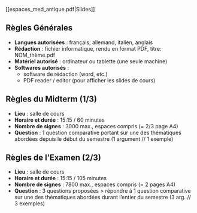 [[espaces_med_antique.pdf|Slides]]
## Règles Générales
- **Langues autorisées** : français, allemand, italien, anglais 
- **Rédaction** : fichier informatique, rendu en format PDF, titre: NOM_thème.pdf 
- **Matériel autorisé** : ordinateur ou tablette (une seule machine) 
- **Softwares autorisés** : 
	- software de rédaction (word, etc.) 
	- PDF reader / editor (pour afficher les slides de cours) 
##  Règles du Midterm (1/3) 
- **Lieu** : salle de cours 
- **Horaire et durée** : 15:15 / 60 minutes
- **Nombre de signes** : 3000 max., espaces compris (= 2/3 page A4) 
- **Question** : 1 question comparative portant sur une des thématiques abordées depuis le début du semestre (1 argument // 1 exemple) 
## Règles de l’Examen (2/3)
- **Lieu** : salle de cours 
- **Horaire et durée** : 15:15 / 105 minutes
- **Nombre de signes** : 7800 max., espaces compris (= 2 pages A4)
- **Question** : 3 questions proposées > répondre à 1 question comparative sur une des thématiques abordées durant l’entier du semestre (3 arg. // 3 exemples)